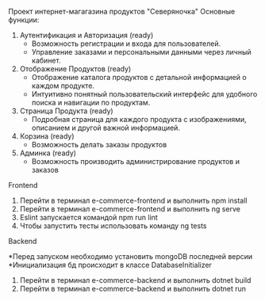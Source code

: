 Проект интернет-магагазина продуктов "Северяночка"
Основные функции:
1. Аутентификация и Авторизация (ready)
   - Возможность регистрации и входа для пользователей.
   - Управление заказами и персональными данными через личный кабинет.
2. Отображение Продуктов (ready)
   - Отображение каталога продуктов с детальной информацией о каждом продукте.
   - Интуитивно понятный пользовательский интерфейс для удобного поиска и навигации по продуктам.
3. Страница Продукта (ready)
   - Подробная страница для каждого продукта с изображениями, описанием и другой важной информацией.
4. Корзина (ready)
   - Возможность делать заказы продуктов
6. Админка (ready)
   - Возможность производить администрирование продуктов и заказов

Frontend

1. Перейти в терминал e-commerce-frontend и выполнить npm install
2. Перейти в терминал e-commerce-frontend и выполнить ng serve
3. Eslint запускается командой npm run lint
4. Чтобы запустить тесты использовать команду ng tests

Backend

*Перед запуском необходимо установить mongoDB последней версии
*Инициализация бд происходит в классе DatabaseInitializer

1. Перейти в терминал e-commerce-backend и выполнить dotnet build
2. Перейти в терминал e-commerce-backend и выполнить dotnet run




